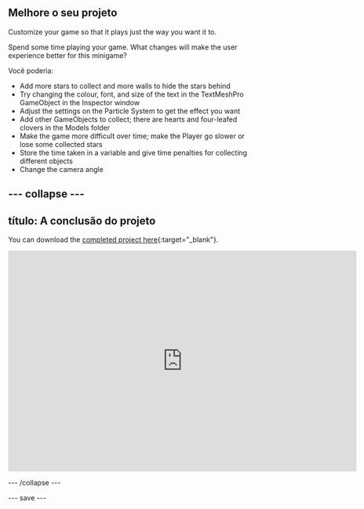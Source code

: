 ## Melhore o seu projeto

Customize your game so that it plays just the way you want it to.

Spend some time playing your game. What changes will make the user experience better for this minigame?

Você poderia:
+ Add more stars to collect and more walls to hide the stars behind
+ Try changing the colour, font, and size of the text in the TextMeshPro GameObject in the Inspector window
+ Adjust the settings on the Particle System to get the effect you want
+ Add other GameObjects to collect; there are hearts and four-leafed clovers in the Models folder
+ Make the game more difficult over time; make the Player go slower or lose some collected stars
+ Store the time taken in a variable and give time penalties for collecting different objects
+ Change the camera angle

--- collapse ---
---
título: A conclusão do projeto
---

You can download the [completed project here](https://rpf.io/p/en/star-collector-get){:target="_blank"}.

<iframe allowtransparency="true" width="710" height="450" src="https://raspberrypilearning.github.io/unity-webgl/star-collector-extended" frameborder="0"></iframe>

--- /collapse ---

--- save ---
